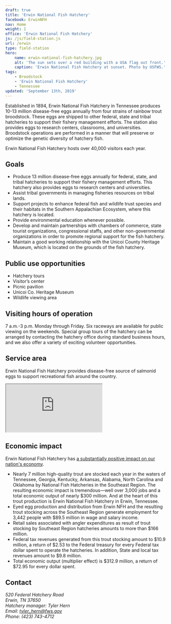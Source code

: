 ```yaml
---
draft: true
title: 'Erwin National Fish Hatchery'
facebook: ErwinNFH
nav: Home
weight: 1
office: 'Erwin National Fish Hatchery'
js: /js/field-station.js
url: /erwin
type: field-station
hero:
    name: erwin-national-fish-hatchery.jpg
    alt: 'The sun sets over a red building with a USA flag out front.'
    caption: 'Erwin National Fish Hatchery at sunset. Photo by USFWS.'
tags:
    - Broodstock
    - 'Erwin National Fish Hatchery'
    - Tennessee
updated: 'September 13th, 2019'
---
```


Established in 1894, Erwin National Fish Hatchery in Tennessee produces 10-13 million disease-free eggs annually from four strains of rainbow trout broodstock. These eggs are shipped to other federal, state and tribal hatcheries to support their fishery management efforts. The station also provides eggs to research centers, classrooms, and universities.  Broodstock operations are performed in a manner that will preserve or optimize the genetic diversity of hatchery fish.

Erwin National Fish Hatchery hosts over 40,000 visitors each year.

## Goals

- Produce 13 million disease-free eggs annually for federal, state, and tribal hatcheries to support their fishery management efforts. This hatchery also provides eggs to research centers and universities.
- Assist tribal governments in managing fisheries resources on tribal lands.
- Support projects to enhance federal fish and wildlife trust species and their habitats in the Southern Appalachian Ecosystem, where this hatchery is located.
- Provide environmental education whenever possible.
- Develop and maintain partnerships with chambers of commerce, state tourist organizations, congressional staffs, and other non-governmental organizations in order to promote regional support for the fish hatchery.
- Maintain a good working relationship with the Unicoi County Heritage Museum, which is located on the grounds of the fish hatchery.

## Public use opportunities

- Hatchery tours
- Visitor’s center
- Picnic pavilion
- Unicoi Co. Heritage Museum
- Wildlife viewing area

## Visiting hours of operation

7 a.m.-3 p.m. Monday through Friday. Six raceways are available for public viewing on the weekends. Special group tours of the hatchery can be arranged by contacting the hatchery office during standard business hours, and we also offer a variety of exciting volunteer opportunities.

## Service area

Erwin National Fish Hatchery provides disease-free source of salmonid eggs to support recreational fish around the country.

<iframe src="https://usfws.github.io/southeast-mega-map/?state=Tennessee" class="state-map" title="Find a local field station"></iframe>

## Economic impact

Erwin National Fish Hatchery has [a substantially positive impact on our nation's economy](/pdf/report/erwin-national-fish-hatchery-economic-report.pdf).

- Nearly 7 million high-quality trout are stocked each year in the waters of Tennessee, Georgia, Kentucky, Arkansas, Alabama, North Carolina and Oklahoma by National Fish Hatcheries in the Southeast Region. The resulting economic impact is tremendous—well over 3,000 jobs and a total economic output of nearly $300 million. And at the heart of this trout production is Erwin National Fish Hatchery in Erwin, Tennessee.
- Eyed egg production and distribution from Erwin NFH and the resulting trout stocking across the Southeast Region generate employment for 3,442 people with $89.5 million in wage and salary income.
- Retail sales associated with angler expenditures as result of trout stocking by Southeast Region hatcheries amounts to more than $166 million.
- Federal tax revenues generated from this trout stocking amount to $10.9 million, a return of $2.53 to the Federal treasury for every Federal tax dollar spent to operate the hatcheries. In addition, State and local tax revenues amount to $9.8 million.
- Total economic output (multiplier effect) is $312.9 million, a return of $72.95 for every dollar spent.

## Contact

<address>
  520 Federal Hatchery Road <br>
  Erwin, TN 37650 <br>
  Hatchery manager: Tyler Hern <br>
  Email: <a href="mailto:tyler_hern@fws.gov">tyler_hern@fws.gov</a> <br>
  Phone: (423) 743-4712
</address>